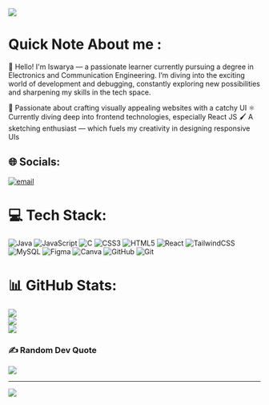 <img src="https://user-images.githubusercontent.com/74038190/225813708-98b745f2-7d22-48cf-9150-083f1b00d6c9.gif"/>

 # Quick Note About me :
👋 Hello! I'm Iswarya — a passionate learner currently pursuing a degree in Electronics and Communication Engineering. I’m diving into the exciting world of development and debugging, constantly exploring new possibilities and sharpening my skills in the tech space.

🎨 Passionate about crafting visually appealing websites with a catchy UI
⚛️ Currently diving deep into frontend technologies, especially React JS
🖌️ A sketching enthusiast — which fuels my creativity in designing responsive UIs

## 🌐 Socials:
[![email](https://img.shields.io/badge/Email-D14836?logo=gmail&logoColor=white)](mailto:iswarya83p@gmail.com) 

# 💻 Tech Stack:
![Java](https://img.shields.io/badge/java-%23ED8B00.svg?style=for-the-badge&logo=openjdk&logoColor=white) ![JavaScript](https://img.shields.io/badge/javascript-%23323330.svg?style=for-the-badge&logo=javascript&logoColor=%23F7DF1E) ![C](https://img.shields.io/badge/c-%2300599C.svg?style=for-the-badge&logo=c&logoColor=white) ![CSS3](https://img.shields.io/badge/css3-%231572B6.svg?style=for-the-badge&logo=css3&logoColor=white) ![HTML5](https://img.shields.io/badge/html5-%23E34F26.svg?style=for-the-badge&logo=html5&logoColor=white) ![React](https://img.shields.io/badge/react-%2320232a.svg?style=for-the-badge&logo=react&logoColor=%2361DAFB) ![TailwindCSS](https://img.shields.io/badge/tailwindcss-%2338B2AC.svg?style=for-the-badge&logo=tailwind-css&logoColor=white) ![MySQL](https://img.shields.io/badge/mysql-4479A1.svg?style=for-the-badge&logo=mysql&logoColor=white) ![Figma](https://img.shields.io/badge/figma-%23F24E1E.svg?style=for-the-badge&logo=figma&logoColor=white) ![Canva](https://img.shields.io/badge/Canva-%2300C4CC.svg?style=for-the-badge&logo=Canva&logoColor=white) ![GitHub](https://img.shields.io/badge/github-%23121011.svg?style=for-the-badge&logo=github&logoColor=white) ![Git](https://img.shields.io/badge/git-%23F05033.svg?style=for-the-badge&logo=git&logoColor=white)
# 📊 GitHub Stats:
![](https://github-readme-stats.vercel.app/api?username=ISWARYA-hash8&theme=rose_pine&hide_border=false&include_all_commits=false&count_private=false)<br/>
![](https://nirzak-streak-stats.vercel.app/?user=ISWARYA-hash8&theme=rose_pine&hide_border=false)<br/>
![](https://github-readme-stats.vercel.app/api/top-langs/?username=ISWARYA-hash8&theme=rose_pine&hide_border=false&include_all_commits=false&count_private=false&layout=compact)

### ✍️ Random Dev Quote
![](https://quotes-github-readme.vercel.app/api?type=horizontal&theme=radical)

---
[![](https://visitcount.itsvg.in/api?id=ISWARYA-hash8&icon=5&color=1)](https://visitcount.itsvg.in)

<!-- Proudly created with GPRM ( https://gprm.itsvg.in ) -->
